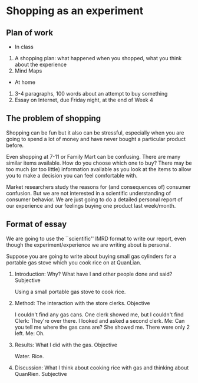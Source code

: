 # Shopping as an experiment

## Plan of work
	
* In class

1. A shopping plan: what happened when you shopped, what you think about the experience
3. Mind Maps

* At home

1. 3-4 paragraphs, 100 words about an attempt to buy something
2. Essay on Internet, due Friday night, at the end of Week 4

## The problem of shopping

Shopping can be fun but it also can be stressful, especially when you are going to spend a lot of money and have never bought a particular product before.

Even shopping at 7-11 or Family Mart can be confusing. There are many similar items available. How do you choose which one to buy? There may be too much (or too little) information available as you look at the items to allow you to make a decision you can feel comfortable with.

Market researchers study the reasons for (and consequences of) consumer confusion. But we are not interested in a scientific understanding of consumer behavior. We are just going to do a detailed personal report of our experience and our feelings buying one product last week/month.

## Format of essay

We are going to use the ``scientific'' IMRD format to write our report, even though the experiment/experience we are writing about is personal.

Suppose you are going to write about buying small gas cylinders for a portable gas stove which you cook rice on at QuanLian.

1. Introduction: Why? What have I and other people done and said? Subjective

   Using a small portable gas stove to cook rice.

2. Method: The interaction with the store clerks. Objective

   I couldn't find any gas cans. One clerk showed me, but I couldn't find
   Clerk: They're over there.
   I looked and asked a second clerk.
   Me: Can you tell me where the gas cans are?
   She showed me. There were only 2 left.
   Me: Oh.

3. Results: What I did with the gas. Objective

   Water. Rice.

4. Discussion: What I think about cooking rice with gas and thinking about QuanRien.
   Subjective

